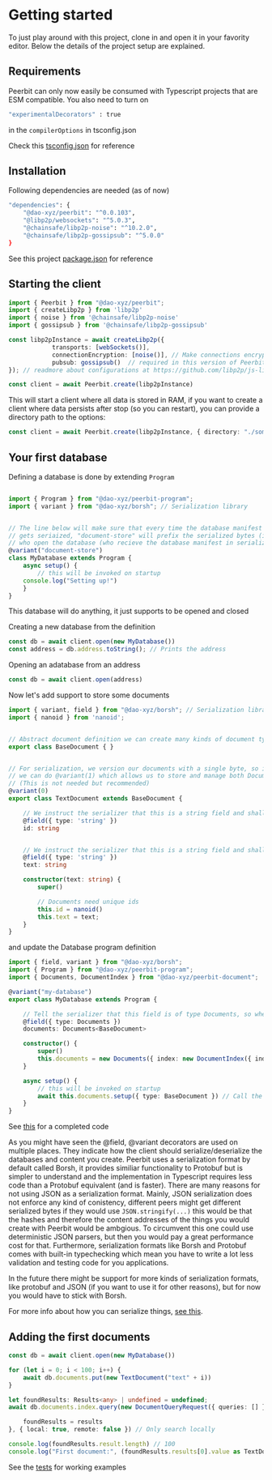 # Getting started
To just play around with this project, clone in and open it in your favority editor. 
Below the details of the project setup are explained.

## Requirements
Peerbit can only now easily be consumed with Typescript projects that are ESM compatible. You also need to turn on 

```sh
"experimentalDecorators" : true
```
in the `compilerOptions` in tsconfig.json

Check this [tsconfig.json](./tsconfig.json) for reference

## Installation
Following dependencies are needed (as of now)

```sh
"dependencies": {
	"@dao-xyz/peerbit": "^0.0.103",
	"@libp2p/websockets": "^5.0.3",
	"@chainsafe/libp2p-noise": "^10.2.0",
	"@chainsafe/libp2p-gossipsub": "^5.0.0"
}
```

See this project [package.json](./package.json) for reference

## Starting the client 
```typescript 
import { Peerbit } from "@dao-xyz/peerbit";
import { createLibp2p } from 'libp2p'
import { noise } from '@chainsafe/libp2p-noise'
import { gossipsub } from '@chainsafe/libp2p-gossipsub'

const libp2pInstance = await createLibp2p({
			transports: [webSockets()],
			connectionEncryption: [noise()], // Make connections encrypted
			pubsub: gossipsub()  // required in this version of Peerbit, but will not in the future
}); // readmore about configurations at https://github.com/libp2p/js-libp2p

const client = await Peerbit.create(libp2pInstance)
```
This will start a client where all data is stored in RAM, if you want to create a client where data persists after stop (so you can restart), you can provide a directory path to the options: 
```typescript
const client = await Peerbit.create(libp2pInstance, { directory: "./some-folder" })
```

## Your first database
Defining a database is done by extending ```Program```

```typescript

import { Program } from "@dao-xyz/peerbit-program";
import { variant } from "@dao-xyz/borsh"; // Serialization library


// The line below will make sure that every time the database manifest
// gets seriaized, "document-store" will prefix the serialized bytes (in UTF-8 encoding) so that peers
// who open the database (who recieve the database manifest in serialized bytes) can decode into this particular class. 
@variant("document-store") 
class MyDatabase extends Program {
    async setup() {
        // this will be invoked on startup
	console.log("Setting up!")
    }
}

```

This database will do anything, it just supports to be opened and closed 

Creating a new database from the definition
```typescript
const db = await client.open(new MyDatabase())
const address = db.address.toString(); // Prints the address
```

Opening an adatabase from an address
```typescript 
const db = await client.open(address)
```


Now let's add support to store some documents


```typescript
import { variant, field } from "@dao-xyz/borsh"; // Serialization library
import { nanoid } from 'nanoid';


// Abstract document definition we can create many kinds of document types from
export class BaseDocument { }


// For serialization, we version our documents with a single byte, so in the future, if we want to upgrade our document definition
// we can do @variant(1) which allows us to store and manage both Documents of type variant 0 and variant 1 in our Document database
// (This is not needed but recommended)
@variant(0)
export class TextDocument extends BaseDocument {

	// We instruct the serializer that this is a string field and shall be serialized when we save documents
	@field({ type: 'string' })
	id: string 


	// We instruct the serializer that this is a string field and shall be serialized when we save documents
	@field({ type: 'string' }) 
	text: string

	constructor(text: string) {
		super()

		// Documents need unique ids
		this.id = nanoid()
		this.text = text;
	}
}
```
and update the Database program definition

```typescript
import { field, variant } from "@dao-xyz/borsh";
import { Program } from "@dao-xyz/peerbit-program";
import { Documents, DocumentIndex } from "@dao-xyz/peerbit-document";

@variant("my-database")
export class MyDatabase extends Program {

	// Tell the serializer that this field is of type Documents, so when other peers open this database they know exactly how to intepret this field
	@field({ type: Documents })
	documents: Documents<BaseDocument>

	constructor() {
		super()
		this.documents = new Documents({ index: new DocumentIndex({ indexBy: 'id' }) }) // Construct the document store
	}

	async setup() {
		// this will be invoked on startup
		await this.documents.setup({ type: BaseDocument }) // Call the setup function on this.documents 
	}
}

```

See [this](./src/index.ts) for a completed code

As you might have seen the @field, @variant decorators are used on multiple places. They indicate how the client should serialize/deserialize the databases and content you create. Peerbit uses a serialization format by default called Borsh, it provides similiar functionality to Protobuf but is simpler to understand and the implementation in Typescript requires less code than a Protobuf equivalent (and is faster). There are many reasons for not using JSON as a serialization format. Mainly, JSON serialization does not enforce any kind of conistency, different peers might get different serialized bytes if they would use `JSON.stringify(...)` this would be that the hashes and therefore the content addresses of the things you would create with Peerbit would be ambgious. To circumvent this one could use deterministic JSON parsers, but then you would pay a great performance cost for that. Furthermore, serialization formats like Borsh and Protobuf comes with built-in typechecking which mean you have to write a lot less validation and testing code for you applications.   

In the future there might be support for more kinds of serialization formats, like protobuf and JSON (if you want to use it for other reasons), but for now you would have to stick with Borsh. 

For more info about how you can serialize things, [see this](https://github.com/dao-xyz/borsh-ts). 


## Adding the first documents
```typescript 
const db = await client.open(new MyDatabase())

for (let i = 0; i < 100; i++) {
	await db.documents.put(new TextDocument("text" + i))
}

let foundResults: Results<any> | undefined = undefined;
await db.documents.index.query(new DocumentQueryRequest({ queries: [] }), (results, from) => {

	foundResults = results
}, { local: true, remote: false }) // Only search locally

console.log(foundResults.result.length) // 100
console.log("First document:", (foundResults.results[0].value as TextDocument).text)
```

See the [tests](./src/index.test.ts) for working examples
